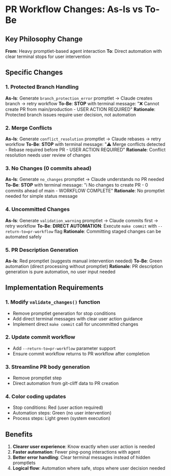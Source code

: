 # PR Workflow Changes: As-Is vs To-Be

## Key Philosophy Change
**From**: Heavy promptlet-based agent interaction
**To**: Direct automation with clear terminal stops for user intervention

## Specific Changes

### 1. Protected Branch Handling
**As-Is**: Generate `branch_protection_error` promptlet → Claude creates branch → retry workflow
**To-Be**: **STOP** with terminal message: "❌ Cannot create PR from main/production - USER ACTION REQUIRED"
**Rationale**: Protected branch issues require user decision, not automation

### 2. Merge Conflicts
**As-Is**: Generate `conflict_resolution` promptlet → Claude rebases → retry workflow
**To-Be**: **STOP** with terminal message: "⚠️ Merge conflicts detected - Rebase required before PR - USER ACTION REQUIRED"
**Rationale**: Conflict resolution needs user review of changes

### 3. No Changes (0 commits ahead)
**As-Is**: Generate `no_changes` promptlet → Claude understands no PR needed
**To-Be**: **STOP** with terminal message: "ℹ️ No changes to create PR - 0 commits ahead of main - WORKFLOW COMPLETE"
**Rationale**: No promptlet needed for simple status message

### 4. Uncommitted Changes
**As-Is**: Generate `validation_warning` promptlet → Claude commits first → retry workflow
**To-Be**: **DIRECT AUTOMATION**: Execute `make commit` with `--return-to=pr-workflow` flag
**Rationale**: Committing staged changes can be automated safely

### 5. PR Description Generation
**As-Is**: Red promptlet (suggests manual intervention needed)
**To-Be**: Green automation (direct processing without promptlet)
**Rationale**: PR description generation is pure automation, no user input needed

## Implementation Requirements

### 1. Modify `validate_changes()` function
- Remove promptlet generation for stop conditions
- Add direct terminal messages with clear user action guidance
- Implement direct `make commit` call for uncommitted changes

### 2. Update commit workflow
- Add `--return-to=pr-workflow` parameter support
- Ensure commit workflow returns to PR workflow after completion

### 3. Streamline PR body generation
- Remove promptlet step
- Direct automation from git-cliff data to PR creation

### 4. Color coding updates
- Stop conditions: Red (user action required)
- Automation steps: Green (no user intervention)
- Process steps: Light green (system execution)

## Benefits
1. **Clearer user experience**: Know exactly when user action is needed
2. **Faster automation**: Fewer ping-pong interactions with agent
3. **Better error handling**: Clear terminal messages instead of hidden promptlets
4. **Logical flow**: Automation where safe, stops where user decision needed